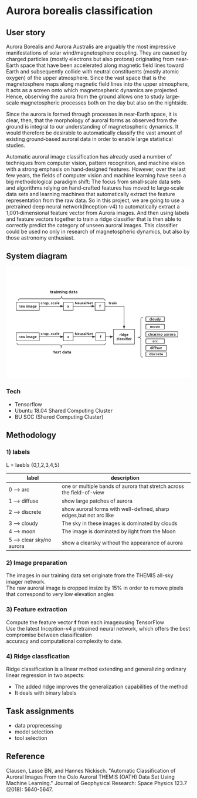 # Aurora borealis classification
## User story
Aurora Borealis and Aurora Australis are arguably the most 
impressive manifestations of solar wind/magnetosphere coupling. 
They are caused by charged particles (mostly electrons but also protons) 
originating from near‐Earth space that have been accelerated along magnetic 
field lines toward Earth and subsequently collide with neutral constituents 
(mostly atomic oxygen) of the upper atmosphere. Since the vast space that is the 
magnetosphere maps along magnetic field lines into the upper atmosphere, it 
acts as a screen onto which magnetospheric dynamics are projected. Hence, 
observing the aurora from the ground allows one to study large‐scale magnetospheric 
processes both on the day but also on the nightside.

Since the aurora is formed through processes in near‐Earth space, it is clear, 
then, that the morphology of auroral forms as observed from the ground is integral 
to our understanding of magnetospheric dynamics. It would therefore be desirable 
to automatically classify the vast amount of existing ground‐based auroral data 
in order to enable large statistical studies.

Automatic auroral image classification has already used a number of techniques from 
computer vision, pattern recognition, and machine vision with a strong emphasis on 
hand‐designed features. However, over the last few years, the fields of computer vision 
and machine learning have seen a big methodological paradigm shift: The focus from 
small‐scale data sets and algorithms relying on hand‐crafted features has moved to 
large‐scale data sets and learning machines that automatically extract the feature 
representation from the raw data. So in this project, we are going to use a pretrained 
deep neural network(Inception-v4) to automatically extract a 1,001‐dimensional feature vector from 
Aurora images. And then using labels and feature vectors together to train a ridge classifier
that is then able to correctly predict the category of unseen auroral images. This
classifier could be used no only in research of magnetospheric dynamics, but also by
those astronomy enthusiast.

## System diagram
![Screenshot](dataflow.jpg)
### Tech

* Tensorflow
* Ubuntu 18.04 Shared Computing Cluster
* BU SCC (Shared Computing Cluster) 

## Methodology
### 1) labels    
L = laebls {0,1,2,3,4,5}    

| label | description |
| ------ | ------ |
| 0 --> arc  | one or multiple bands of aurora that stretch across the field-of-view |
| 1 --> diffuse | show large patches of aurora |
| 2 --> discrete | show auroral forms with well-defined, sharp edges,but not arc like |
| 3 --> cloudy | The sky in these images is dominated by clouds |
| 4 --> moon  | The image is dominated by light from the Moon |
| 5 --> clear sky/no aurora | show a clearsky without the appearance of aurora  |


             

### 2) Image preparation                 
The images in our training data set originate from the THEMIS all-sky imager network.               
The raw auroral image is cropped insize by 15% in order to remove pixels that correspond to very low elevation angles               

### 3) Feature extraction     
Compute the feature vector **f** from each imagexusing TensorFlow       
Use the latest Inception-v4 pretrained neural network, which offers the best compromise between classification                
accuracy and computational complexity to date.            
### 4) Ridge classfication               
Ridge classification is a linear method extending and generalizing ordinary linear regression in two aspects:      
  - The added ridge improves the generalization capabilities of the method           
  - It deals with binary labels   
  
## Task assignments
  - data proprecessing
  - model selection
  - tool selection
  
## Reference
Clausen, Lasse BN, and Hannes Nickisch. "Automatic Classification of Auroral Images From the Oslo Auroral THEMIS (OATH) Data Set Using Machine Learning." Journal of Geophysical Research: Space Physics 123.7 (2018): 5640-5647.

